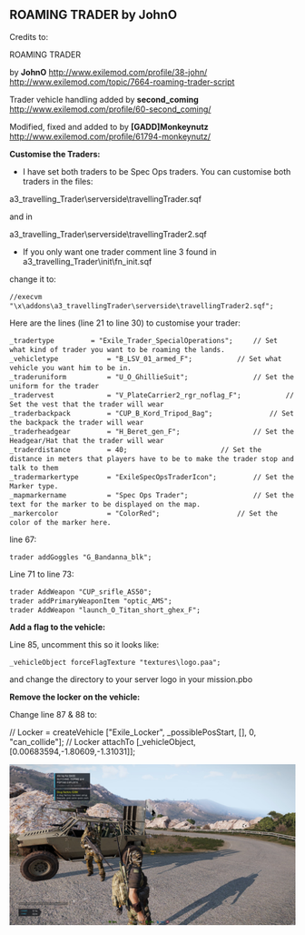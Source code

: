 ## ROAMING TRADER by JohnO 

Credits to:

ROAMING TRADER 

by **JohnO**
http://www.exilemod.com/profile/38-john/
http://www.exilemod.com/topic/7664-roaming-trader-script

Trader vehicle handling added by **second_coming** 
http://www.exilemod.com/profile/60-second_coming/

Modified, fixed and added to by **[GADD]Monkeynutz** 
http://www.exilemod.com/profile/61794-monkeynutz/

**Customise the Traders:**

+ I have set both traders to be Spec Ops traders. You can customise both traders in the files:

a3_travelling_Trader\serverside\travellingTrader.sqf 

and in 

a3_travelling_Trader\serverside\travellingTrader2.sqf 

+ If you only want one trader comment line 3 found in a3_travelling_Trader\init\fn_init.sqf

change it to:
```
//execvm "\x\addons\a3_travellingTrader\serverside\travellingTrader2.sqf";
```

Here are the lines (line 21 to line 30) to customise your trader:
```
_tradertype			= "Exile_Trader_SpecialOperations";		// Set what kind of trader you want to be roaming the lands.
_vehicletype			= "B_LSV_01_armed_F";			// Set what vehicle you want him to be in.
_traderuniform 			= "U_O_GhillieSuit";				// Set the uniform for the trader
_tradervest 			= "V_PlateCarrier2_rgr_noflag_F";			// Set the vest that the trader will wear
_traderbackpack 		= "CUP_B_Kord_Tripod_Bag";				// Set the backpack the trader will wear
_traderheadgear			= "H_Beret_gen_F";					// Set the Headgear/Hat that the trader will wear
_traderdistance			= 40;						// Set the distance in meters that players have to be to make the trader stop and talk to them
_tradermarkertype		= "ExileSpecOpsTraderIcon";			// Set the Marker type.
_mapmarkername			= "Spec Ops Trader";				// Set the text for the marker to be displayed on the map.
_markercolor			= "ColorRed";					// Set the color of the marker here.
```
line 67:
```
trader addGoggles "G_Bandanna_blk";
```
Line 71 to line 73:
```
trader AddWeapon "CUP_srifle_AS50";
trader addPrimaryWeaponItem "optic_AMS";
trader AddWeapon "launch_O_Titan_short_ghex_F";
```
**Add a flag to the vehicle:**

Line 85, uncomment this so it looks like:
```
_vehicleObject forceFlagTexture "textures\logo.paa"; 
```
and change the directory to your server logo in your mission.pbo

**Remove the locker on the vehicle:**

Change line 87 & 88 to:

   // Locker = createVehicle ["Exile_Locker", _possiblePosStart, [], 0, "can_collide"]; 
  //  Locker attachTo [_vehicleObject, [0.00683594,-1.80609,-1.31031]];  

![Travelling-Trader](https://github.com/aussie-battler/Travelling-Trader/blob/master/20171228140954_1.jpg)
